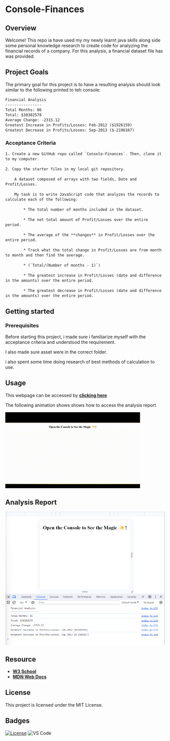 # Console-Finances


## Overview

Welcome!
 This repo  ia have used my my newly learnt java skills along side some personal knowledge research to create code for analyzing the financial records of a company. For this analysis, a financial dataset file has was provided.


## Project Goals

The primary goal for this project  is to have a resulting analysis should look similar to the following printed to teh console:

  ```text
  Financial Analysis 
  ----------------
  Total Months: 86
  Total: $38382578
  Average Change: -2315.12
  Greatest Increase in Profits/Losses: Feb-2012 ($1926159)
  Greatest Decrease in Profits/Losses: Sep-2013 ($-2196167)
  ```

### Acceptance Criteria

    1. Create a new GitHub repo called `Console-Finances`. Then, clone it to my computer.
    
    2. Copy the starter files in my local git repository.

        A dataset composed of arrays with two fields, Date and Profit/Losses.

        My task is to write JavaScript code that analyzes the records to calculate each of the following:

            * The total number of months included in the dataset.

            * The net total amount of Profit/Losses over the entire period.

            * The average of the **changes** in Profit/Losses over the entire period.

            * Track what the total change in Profit/Losses are from month to month and then find the average.

            * (`Total/(Number of months - 1)`)

            * The greatest increase in Profit/Losses (date and difference in the amounts) over the entire period.

            * The greatest decrease in Profit/Losses (date and difference in the amounts) over the entire period.

## Getting started

### Prerequisites
Before starting this project, i made sure i familiarize myself with the acceptance criteria and understood the requirement.

I also made sure asset were in the correct folder. 

i also spent some time doing research of best methods of calculation to use.

## Usage

This webpage can be accessed by [**clicking here**](https://dalabi91.github.io/Console-Finances/)

The following animation shows shows how to access the analysis report

![Usage demo](./Images/Usage_Demo.gif)

## Analysis Report

![Analysis Result](./images/fianacial%20analysis%20result.png)


## Resource

- [**W3 School**](https://www.w3schools.com/)
- [**MDN Web Docs**](https://developer.mozilla.org/)



## License

This project is licensed under the MIT License.



## Badges

[![License](https://img.shields.io/badge/License-MIT-blue.svg)](https://opensource.org/licenses/MIT)
![VS Code](https://img.shields.io/badge/Made%20with-VSCode-1f425f.svg)
